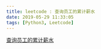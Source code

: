 ```yaml
---
title: leetcode : 查询员工的累计薪水
date: 2019-05-29 11:33:05
tags: [Python3, Leetcode]
---
```


[查询员工的累计薪水](https://leetcode-cn.com/problems/find-cumulative-salary-of-an-employee/)

